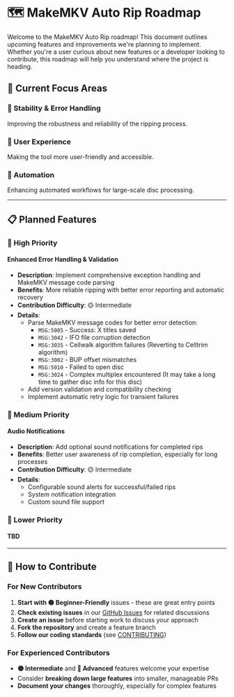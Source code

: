 # 🗺️ MakeMKV Auto Rip Roadmap

Welcome to the MakeMKV Auto Rip roadmap! This document outlines upcoming features and improvements we're planning to implement. Whether you're a user curious about new features or a developer looking to contribute, this roadmap will help you understand where the project is heading.

## 🎯 Current Focus Areas

### 🔧 Stability & Error Handling

Improving the robustness and reliability of the ripping process.

### 🎵 User Experience

Making the tool more user-friendly and accessible.

### 🔄 Automation

Enhancing automated workflows for large-scale disc processing.

---

## 📋 Planned Features

### 🚀 High Priority

#### Enhanced Error Handling & Validation

- **Description**: Implement comprehensive exception handling and MakeMKV message code parsing
- **Benefits**: More reliable ripping with better error reporting and automatic recovery
- **Contribution Difficulty**: 🟡 Intermediate
- **Details**:
  - Parse MakeMKV message codes for better error detection:
    - `MSG:5005` - Success: X titles saved
    - `MSG:3042` - IFO file corruption detection
    - `MSG:3035` - Cellwalk algorithm failures (Reverting to Celltrim algorithm)
    - `MSG:3002` - BUP offset mismatches
    - `MSG:5010` - Failed to open disc
    - `MSG:3024` - Complex multiplex encountered (It may take a long time to gather disc info for this disc)
  - Add version validation and compatibility checking
  - Implement automatic retry logic for transient failures

### 🎵 Medium Priority

#### Audio Notifications

- **Description**: Add optional sound notifications for completed rips
- **Benefits**: Better user awareness of rip completion, especially for long processes
- **Contribution Difficulty**: 🟡 Intermediate
- **Details**:
  - Configurable sound alerts for successful/failed rips
  - System notification integration
  - Custom sound file support

### 🔄 Lower Priority

#### TBD

---

## 🤝 How to Contribute

### For New Contributors

1. **Start with 🟢 Beginner-Friendly** issues - these are great entry points
2. **Check existing issues** in our [GitHub Issues](../../issues) for related discussions
3. **Create an issue** before starting work to discuss your approach
4. **Fork the repository** and create a feature branch
5. **Follow our coding standards** (see [CONTRIBUTING](CONTRIBUTING.md))

### For Experienced Contributors

- **🟡 Intermediate** and **🔴 Advanced** features welcome your expertise
- Consider **breaking down large features** into smaller, manageable PRs
- **Document your changes** thoroughly, especially for complex features
